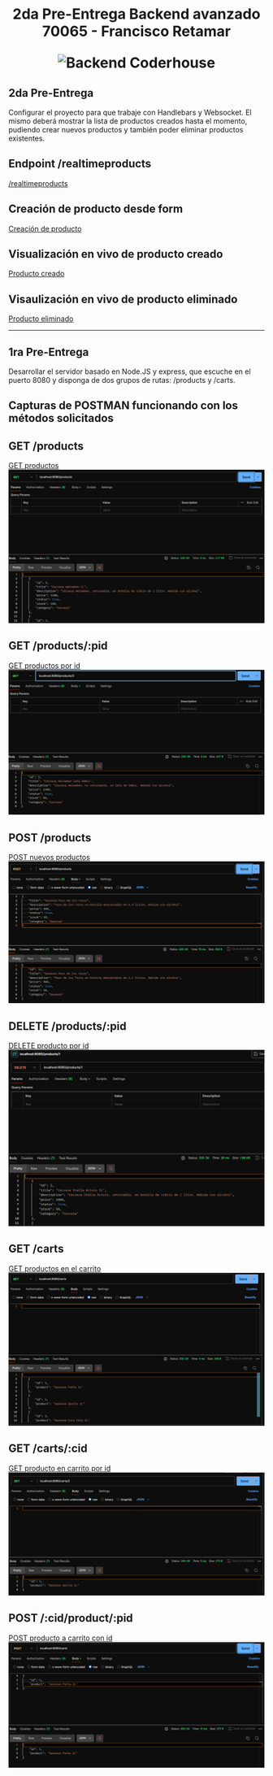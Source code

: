<h1 align="center">
  <p align="center">2da Pre-Entrega Backend avanzado 70065 - Francisco Retamar</p>
  <img src="https://kinsta.com/es/wp-content/uploads/sites/8/2021/12/back-end-developer-1024x512.png" alt="Backend Coderhouse"></a>
</h1>

## 2da Pre-Entrega

Configurar el proyecto para que trabaje con Handlebars y Websocket.
El mismo deberá mostrar la lista de productos creados hasta el momento, pudiendo crear nuevos productos y también poder eliminar productos existentes.

## Endpoint /realtimeproducts 
[/realtimeproducts](https://github.com/fretamar/70065-coder-backend-retamar/blob/main/assets/realtimeproducts%20-%20crear%20product.png?raw=true)

## Creación de producto desde form 
[Creación de producto](https://github.com/fretamar/70065-coder-backend-retamar/blob/main/assets/realtimeproducts%20-%20crear%20product.png?raw=true)

## Visualización en vivo de producto creado
[Producto creado](https://github.com/fretamar/70065-coder-backend-retamar/blob/main/assets/realtimeproducts%20-%20prd%20creado.png?raw=true)

## Visaulización en vivo de producto eliminado 
[Producto eliminado](https://github.com/fretamar/70065-coder-backend-retamar/blob/main/assets/realtimeproducts%20-%20prd%20eliminado.png?raw=true)


---------------------------------------------------------------------------------------------------------------------------------------------------------------------------------------------------------
## 1ra Pre-Entrega

  Desarrollar el servidor basado en Node.JS y express, que escuche en el puerto 8080 y disponga de dos grupos de rutas: /products y /carts.

## Capturas de POSTMAN funcionando con los métodos solicitados

## GET /products
[GET productos](https://raw.githubusercontent.com/fretamar/70065-coder-backend-retamar/6b45cc872f9c0a6710f3fd2721fbbbc2620cac74/assets/products-get.png)
<img src="https://raw.githubusercontent.com/fretamar/70065-coder-backend-retamar/6b45cc872f9c0a6710f3fd2721fbbbc2620cac74/assets/products-get.png" alt="GET productos"></a>

## GET /products/:pid
[GET productos por id](https://raw.githubusercontent.com/fretamar/70065-coder-backend-retamar/6b45cc872f9c0a6710f3fd2721fbbbc2620cac74/assets/products-get-pid.png)
<img src="https://raw.githubusercontent.com/fretamar/70065-coder-backend-retamar/6b45cc872f9c0a6710f3fd2721fbbbc2620cac74/assets/products-get-pid.png" alt="GET productos por id"></a>

## POST /products
[POST nuevos productos](https://raw.githubusercontent.com/fretamar/70065-coder-backend-retamar/6b45cc872f9c0a6710f3fd2721fbbbc2620cac74/assets/products-post.png)
<img src="https://raw.githubusercontent.com/fretamar/70065-coder-backend-retamar/6b45cc872f9c0a6710f3fd2721fbbbc2620cac74/assets/products-post.png" alt="POST nuevos productos"></a>

## DELETE /products/:pid
[DELETE producto por id](https://raw.githubusercontent.com/fretamar/70065-coder-backend-retamar/6b45cc872f9c0a6710f3fd2721fbbbc2620cac74/assets/products-delete.png)
<img src="https://raw.githubusercontent.com/fretamar/70065-coder-backend-retamar/6b45cc872f9c0a6710f3fd2721fbbbc2620cac74/assets/products-delete.png" alt="DELETE producto por id"></a>

## GET /carts
[GET productos en el carrito](https://raw.githubusercontent.com/fretamar/70065-coder-backend-retamar/6b45cc872f9c0a6710f3fd2721fbbbc2620cac74/assets/carrito-get.png)
<img src="https://raw.githubusercontent.com/fretamar/70065-coder-backend-retamar/6b45cc872f9c0a6710f3fd2721fbbbc2620cac74/assets/carrito-get.png" alt="GET productos en el carrito"></a>

## GET /carts/:cid
[GET producto en carrito por id](https://raw.githubusercontent.com/fretamar/70065-coder-backend-retamar/6b45cc872f9c0a6710f3fd2721fbbbc2620cac74/assets/carrito-get-cid.png)
<img src="https://raw.githubusercontent.com/fretamar/70065-coder-backend-retamar/6b45cc872f9c0a6710f3fd2721fbbbc2620cac74/assets/carrito-get-cid.png" alt="GET producto en carrito por id"></a>

## POST /:cid/product/:pid
[POST producto a carrito con id](https://raw.githubusercontent.com/fretamar/70065-coder-backend-retamar/6b45cc872f9c0a6710f3fd2721fbbbc2620cac74/assets/carrito-post.png)
<img src="https://raw.githubusercontent.com/fretamar/70065-coder-backend-retamar/6b45cc872f9c0a6710f3fd2721fbbbc2620cac74/assets/carrito-post.png" alt="POST producto a carrito con id"></a>

